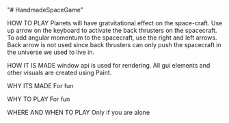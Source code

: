 "# HandmadeSpaceGame" 

HOW TO PLAY
Planets will have gratvitational effect on the space-craft. 
Use up arrow on the keyboard to activate the back thrusters on the spacecraft.
To add angular momentum to the spacecraft, use the right and left arrows.
Back arrow is not used since back thrusters can only push the spacecraft in the universe we used to live in.

HOW IT IS MADE
window api is used for rendering.
All gui elements and other visuals are created using Paint.

WHY ITS MADE
For fun

WHY TO PLAY
For fun

WHERE AND WHEN TO PLAY
Only if you are alone
